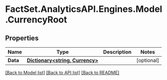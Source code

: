# FactSet.AnalyticsAPI.Engines.Model.CurrencyRoot
## Properties

Name | Type | Description | Notes
------------ | ------------- | ------------- | -------------
**Data** | [**Dictionary&lt;string, Currency&gt;**](Currency.md) |  | [optional] 

[[Back to Model list]](../README.md#documentation-for-models) [[Back to API list]](../README.md#documentation-for-api-endpoints) [[Back to README]](../README.md)

